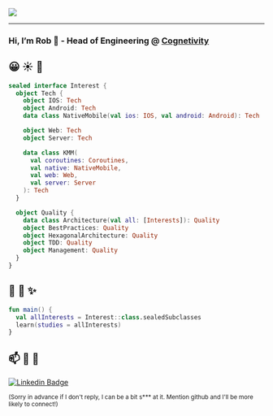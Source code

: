 <!--
![][visitors]
![][followers]
![][stars]
-->

![](https://img.shields.io/badge/Platforms-Android_|_iOS_|_KMM_|_Web-blueviolet?logo=appveyor&style=?style=for-the-badge&logo=appveyor)

------

### Hi, I’m Rob 👋 - Head of Engineering @ [Cognetivity](https://cognetivity.com)

## 😀 ☀️ 🎉
```kotlin
sealed interface Interest {
  object Tech {
    object IOS: Tech
    object Android: Tech
    data class NativeMobile(val ios: IOS, val android: Android): Tech

    object Web: Tech
    object Server: Tech

    data class KMM(
      val coroutines: Coroutines,
      val native: NativeMobile,
      val web: Web,
      val server: Server
    ): Tech
  }

  object Quality {
    data class Architecture(val all: [Interests]): Quality
    object BestPractices: Quality
    object HexagonalArchitecture: Quality
    object TDD: Quality
    object Management: Quality
  }
}
```

## 🌱 📖 ✨
```kotlin
fun main() {
  val allInterests = Interest::class.sealedSubclasses
  learn(studies = allInterests)
}
```

## 📫 🔗 📨
[![Linkedin Badge](https://img.shields.io/badge/-LinkedIn-blue?style=flat-square&logo=Linkedin&logoColor=white)][linkedin]

<sub>(Sorry in advance if I don't reply, I can be a bit s*** at it. Mention github and I'll be more likely to connect!)</sub>

[visitors]: https://visitor-badge.laobi.icu/badge?page_id=RowbDowg-me
[followers]: https://img.shields.io/github/followers/RowbDowg
[stars]: https://img.shields.io/github/stars/RowbDowg
[linkedin]: https://www.linkedin.com/in/rob-valdes/
